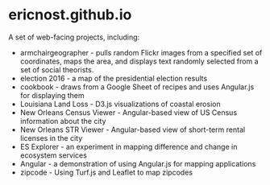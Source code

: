 # ericnost.github.io
A set of web-facing projects, including:
* armchairgeographer - pulls random Flickr images from a specified set of coordinates, maps the area, and displays text randomly selected from a set of social theorists.
* election 2016 - a map of the presidential election results
* cookbook - draws from a Google Sheet of recipes and uses Angular.js for displaying them
* Louisiana Land Loss - D3.js visualizations of coastal erosion
* New Orleans Census Viewer - Angular-based view of US Census information about the city
* New Orleans STR Viewer - Angular-based view of short-term rental licenses in the city
* ES Explorer - an experiment in mapping difference and change in ecosystem services
* Angular - a demonstration of using Angular.js for mapping applications
* zipcode - Using Turf.js and Leaflet to map zipcodes

